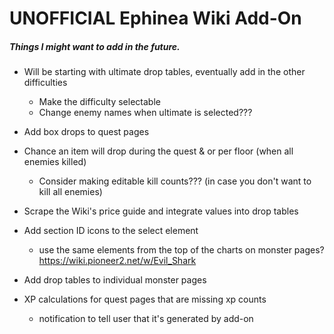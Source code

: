 # UNOFFICIAL Ephinea Wiki Add-On
  
##### Things I might want to add in the future.  
  
  - Will be starting with ultimate drop tables, eventually add in the other difficulties  
    - Make the difficulty selectable  
    - Change enemy names when ultimate is selected???

  - Add box drops to quest pages
  
  - Chance an item will drop during the quest & or per floor (when all enemies killed)  
    - Consider making editable kill counts??? (in case you don't want to kill all enemies)  
  
  - Scrape the Wiki's price guide and integrate values into drop tables  
  
  - Add section ID icons to the select element
    - use the same elements from the top of the charts on monster pages? https://wiki.pioneer2.net/w/Evil_Shark

  - Add drop tables to individual monster pages

  - XP calculations for quest pages that are missing xp counts
    - notification to tell user that it's generated by add-on